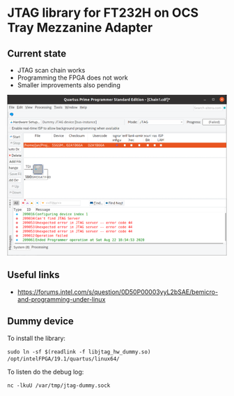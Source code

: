 # JTAG library for FT232H on OCS Tray Mezzanine Adapter

## Current state

- JTAG scan chain works
- Programming the FPGA does not work
- Smaller improvements also pending

![Quartus Programmer](docs/current_state.png)

## Useful links

  * https://forums.intel.com/s/question/0D50P00003yyL2bSAE/bemicro-and-programming-under-linux

## Dummy device

To install the library:

```
sudo ln -sf $(readlink -f libjtag_hw_dummy.so) /opt/intelFPGA/19.1/quartus/linux64/
```

To listen do the debug log:

```
nc -lkuU /var/tmp/jtag-dummy.sock
```